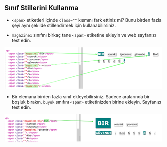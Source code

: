 ## Sınıf Stillerini Kullanma

+ `<span>` etiketleri içinde `class=""` kısmını fark ettiniz mi? Bunu birden fazla şeyi aynı şekilde stillendirmek için kullanabilirsiniz.

+ `magazine1` sınıfını birkaç tane `<span>` etiketine ekleyin ve web sayfanızı test edin.

![ekran görüntüsü](images/letter-magazine1.png)

+ Bir elemana birden fazla sınıf ekleyebilirsiniz. Sadece aralarında bir boşluk bırakın. `buyuk` sınıfını `<span>` etiketinizden birine ekleyin. Sayfanızı test edin. 

![ekran görüntüsü](images/letter-big.png)